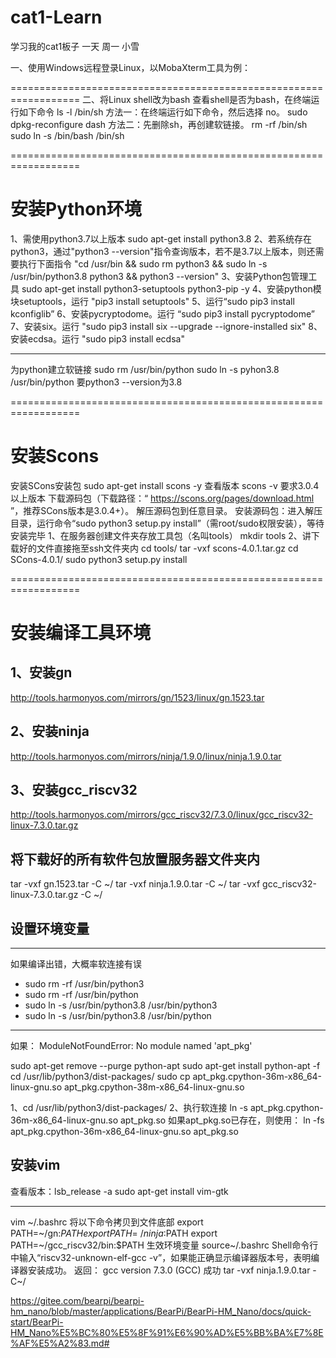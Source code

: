 # cat1-Learn
学习我的cat1板子
一天 周一 小雪

一、使用Windows远程登录Linux，以MobaXterm工具为例：

==================================================================
二、将Linux shell改为bash
  查看shell是否为bash，在终端运行如下命令
    ls -l /bin/sh
  方法一：在终端运行如下命令，然后选择 no。
    sudo dpkg-reconfigure dash
  方法二：先删除sh，再创建软链接。
    rm -rf /bin/sh
    sudo ln -s /bin/bash /bin/sh
    
==================================================================
# 安装Python环境
1、需使用python3.7以上版本
  sudo apt-get install python3.8
2、若系统存在python3，通过"python3 --version"指令查询版本，若不是3.7以上版本，则还需要执行下面指令
 "cd /usr/bin && sudo rm python3 && sudo ln -s /usr/bin/python3.8 python3 && python3 --version"
3、安装Python包管理工具
  sudo apt-get install python3-setuptools python3-pip -y
4、安装python模块setuptools，运行
  "pip3 install setuptools"
5、运行“sudo pip3 install kconfiglib”
6、安装pycryptodome。运行
  “sudo pip3 install pycryptodome”
7、安装six。运行
  "sudo pip3 install six --upgrade --ignore-installed six"
8、安装ecdsa。运行
  "sudo pip3 install ecdsa"
  
  ------------------------------------------------------------------
 为python建立软链接
 sudo rm /usr/bin/python
 sudo ln -s pyhon3.8 /usr/bin/python
 要python3 --version为3.8
 
==================================================================
# 安装Scons
安装SCons安装包
  sudo apt-get install scons -y 
查看版本
  scons -v
要求3.0.4以上版本
下载源码包（下载路径：“ https://scons.org/pages/download.html ”，推荐SCons版本是3.0.4+）。
解压源码包到任意目录。
安装源码包：进入解压目录，运行命令“sudo python3 setup.py install”（需root/sudo权限安装），等待安装完毕 
1、在服务器创建文件夹存放工具包（名叫tools）
  mkdir tools
2、讲下载好的文件直接拖至ssh文件夹内
  cd tools/
  tar -vxf scons-4.0.1.tar.gz
  cd SCons-4.0.1/
  sudo python3 setup.py install
  
==================================================================
# 安装编译工具环境

1、安装gn
-------------
http://tools.harmonyos.com/mirrors/gn/1523/linux/gn.1523.tar

2、安装ninja
-------------
http://tools.harmonyos.com/mirrors/ninja/1.9.0/linux/ninja.1.9.0.tar

3、安装gcc_riscv32
------------------
http://tools.harmonyos.com/mirrors/gcc_riscv32/7.3.0/linux/gcc_riscv32-linux-7.3.0.tar.gz


将下载好的所有软件包放置服务器文件夹内
-------------------------------------
tar -vxf gn.1523.tar -C ~/
tar -vxf ninja.1.9.0.tar -C ~/
tar -vxf gcc_riscv32-linux-7.3.0.tar.gz -C ~/


设置环境变量
-------------

**********************
如果编译出错，大概率软连接有误
*  sudo rm -rf /usr/bin/python3
*  sudo rm -rf /usr/bin/python
*  sudo ln -s /usr/bin/python3.8 /usr/bin/python3
*  sudo ln -s /usr/bin/python3.8 /usr/bin/python
-------------
如果：
ModuleNotFoundError: No module named 'apt_pkg'

sudo apt-get remove --purge python-apt
sudo apt-get install python-apt -f
cd /usr/lib/python3/dist-packages/
sudo cp apt_pkg.cpython-36m-x86_64-linux-gnu.so apt_pkg.cpython-38m-x86_64-linux-gnu.so

1、cd /usr/lib/python3/dist-packages/
2、执行软连接
ln -s apt_pkg.cpython-36m-x86_64-linux-gnu.so apt_pkg.so
如果apt_pkg.so已存在，则使用：
ln -fs apt_pkg.cpython-36m-x86_64-linux-gnu.so apt_pkg.so 

安装vim
----------
查看版本：lsb_release -a
sudo apt-get install vim-gtk

**********************

vim ~/.bashrc
将以下命令拷贝到文件底部
export PATH=~/gn:$PATH
export PATH=~/ninja:$PATH
export PATH=~/gcc_riscv32/bin:$PATH
生效环境变量
source~/.bashrc
Shell命令行中输入“riscv32-unknown-elf-gcc -v”，如果能正确显示编译器版本号，表明编译器安装成功。
返回：
gcc version 7.3.0 (GCC) 
成功
tar -vxf ninja.1.9.0.tar -C~/

https://gitee.com/bearpi/bearpi-hm_nano/blob/master/applications/BearPi/BearPi-HM_Nano/docs/quick-start/BearPi-HM_Nano%E5%BC%80%E5%8F%91%E6%90%AD%E5%BB%BA%E7%8E%AF%E5%A2%83.md#




































